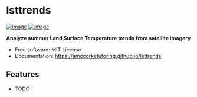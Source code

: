 # lsttrends


[![image](https://img.shields.io/pypi/v/lsttrends.svg)](https://pypi.python.org/pypi/lsttrends)
[![image](https://img.shields.io/conda/vn/conda-forge/lsttrends.svg)](https://anaconda.org/conda-forge/lsttrends)


**Analyze summer Land Surface Temperature trends from satellite imagery**


-   Free software: MIT License
-   Documentation: https://amccorketutoring.github.io/lsttrends
    

## Features

-   TODO
